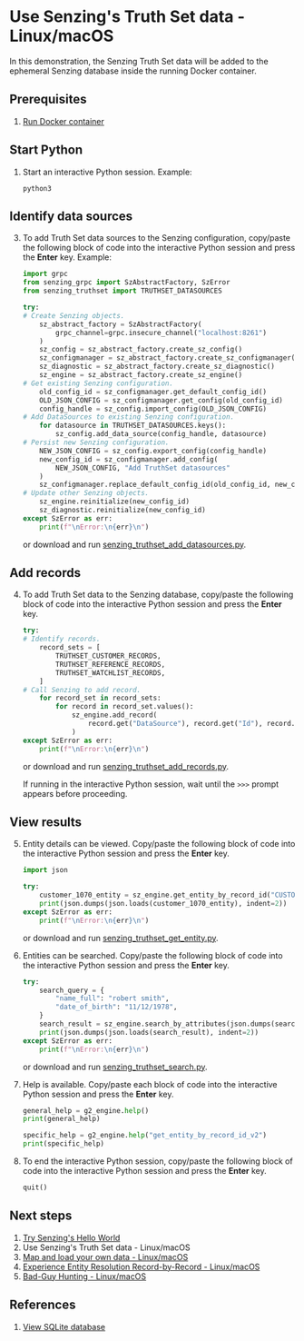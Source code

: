 # Use Senzing's Truth Set data - Linux/macOS

In this demonstration, the Senzing Truth Set data will be added to the ephemeral
Senzing database inside the running Docker container.

## Prerequisites

1. [Run Docker container]

## Start Python

1. Start an interactive Python session.
   Example:

    ```console
    python3

    ```

## Identify data sources

3. To add Truth Set data sources to the Senzing configuration,
   copy/paste the following block of code into the interactive Python session
   and press the **Enter** key.
   Example:

    ```python
    import grpc
    from senzing_grpc import SzAbstractFactory, SzError
    from senzing_truthset import TRUTHSET_DATASOURCES

    try:
    # Create Senzing objects.
        sz_abstract_factory = SzAbstractFactory(
            grpc_channel=grpc.insecure_channel("localhost:8261")
        )
        sz_config = sz_abstract_factory.create_sz_config()
        sz_configmanager = sz_abstract_factory.create_sz_configmanager()
        sz_diagnostic = sz_abstract_factory.create_sz_diagnostic()
        sz_engine = sz_abstract_factory.create_sz_engine()
    # Get existing Senzing configuration.
        old_config_id = sz_configmanager.get_default_config_id()
        OLD_JSON_CONFIG = sz_configmanager.get_config(old_config_id)
        config_handle = sz_config.import_config(OLD_JSON_CONFIG)
    # Add DataSources to existing Senzing configuration.
        for datasource in TRUTHSET_DATASOURCES.keys():
            sz_config.add_data_source(config_handle, datasource)
    # Persist new Senzing configuration.
        NEW_JSON_CONFIG = sz_config.export_config(config_handle)
        new_config_id = sz_configmanager.add_config(
            NEW_JSON_CONFIG, "Add TruthSet datasources"
        )
        sz_configmanager.replace_default_config_id(old_config_id, new_config_id)
    # Update other Senzing objects.
        sz_engine.reinitialize(new_config_id)
        sz_diagnostic.reinitialize(new_config_id)
    except SzError as err:
        print(f"\nError:\n{err}\n")

    ```

    or download and run [senzing_truthset_add_datasources.py].

## Add records

4. To add Truth Set data to the Senzing database,
   copy/paste the following block of code into the interactive Python session
   and press the **Enter** key.

    ```python
    try:
    # Identify records.
        record_sets = [
            TRUTHSET_CUSTOMER_RECORDS,
            TRUTHSET_REFERENCE_RECORDS,
            TRUTHSET_WATCHLIST_RECORDS,
        ]
    # Call Senzing to add record.
        for record_set in record_sets:
            for record in record_set.values():
                sz_engine.add_record(
                    record.get("DataSource"), record.get("Id"), record.get("Json")
                )
    except SzError as err:
        print(f"\nError:\n{err}\n")

    ```

    or download and run [senzing_truthset_add_records.py].

    If running in the interactive Python session, wait until the `>>>` prompt appears before proceeding.

## View results

5. Entity details can be viewed.
   Copy/paste the following block of code into the interactive Python session
   and press the **Enter** key.

    ```python
    import json

    try:
        customer_1070_entity = sz_engine.get_entity_by_record_id("CUSTOMERS", "1070")
        print(json.dumps(json.loads(customer_1070_entity), indent=2))
    except SzError as err:
        print(f"\nError:\n{err}\n")
    ```

    or download and run [senzing_truthset_get_entity.py].

1. Entities can be searched.
   Copy/paste the following block of code into the interactive Python session
   and press the **Enter** key.

    ```python
    try:
        search_query = {
            "name_full": "robert smith",
            "date_of_birth": "11/12/1978",
        }
        search_result = sz_engine.search_by_attributes(json.dumps(search_query))
        print(json.dumps(json.loads(search_result), indent=2))
    except SzError as err:
        print(f"\nError:\n{err}\n")
    ```

    or download and run [senzing_truthset_search.py].

1. Help is available.
   Copy/paste each block of code into the interactive Python session
   and press the **Enter** key.

    ```python
    general_help = g2_engine.help()
    print(general_help)

    ```

    ```python
    specific_help = g2_engine.help("get_entity_by_record_id_v2")
    print(specific_help)

    ```

1. To end the interactive Python session,
   copy/paste the following block of code into the interactive Python session
   and press the **Enter** key.

    ```python
    quit()

    ```

## Next steps

1. [Try Senzing's Hello World]
1. Use Senzing's Truth Set data - Linux/macOS
1. [Map and load your own data - Linux/macOS]
1. [Experience Entity Resolution Record-by-Record - Linux/macOS]
1. [Bad-Guy Hunting - Linux/macOS]

## References

1. [View SQLite database](coleifer-sqlite-web.md)

[Bad-Guy Hunting - Linux/macOS]: bad-guy-hunting/bad-guy-hunting-linux-macos.md
[Experience Entity Resolution Record-by-Record - Linux/macOS]: experience-entity-resolution-record-by-record-linux-macos.md
[Map and load your own data - Linux/macOS]: map-and-load-your-own-data-linux-macos.md
[Run Docker container]: README.md#run-docker-container
[Try Senzing's Hello World]: README.md
[senzing_truthset_add_datasources.py]: https://raw.githubusercontent.com/senzing-garage/knowledge-base/main/proposals/streamline/senzing_truthset_add_datasources.py
[senzing_truthset_add_records.py]: https://raw.githubusercontent.com/senzing-garage/knowledge-base/main/proposals/streamline/senzing_truthset_add_records.py
[senzing_truthset_get_entity.py]: https://raw.githubusercontent.com/senzing-garage/knowledge-base/main/proposals/streamline/senzing_truthset_get_entity.py
[senzing_truthset_search.py]: https://raw.githubusercontent.com/senzing-garage/knowledge-base/main/proposals/streamline/senzing_truthset_search.py
